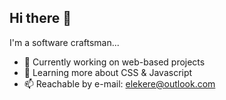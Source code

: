 ## Hi there 👋

I'm a software craftsman...
- 🔭 Currently working on web-based projects
- 🌱 Learning more about CSS & Javascript
- 📫 Reachable by e-mail: elekere@outlook.com
